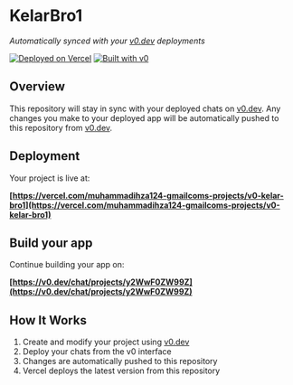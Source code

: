 # KelarBro1

*Automatically synced with your [v0.dev](https://v0.dev) deployments*

[![Deployed on Vercel](https://img.shields.io/badge/Deployed%20on-Vercel-black?style=for-the-badge&logo=vercel)](https://vercel.com/muhammadihza124-gmailcoms-projects/v0-kelar-bro1)
[![Built with v0](https://img.shields.io/badge/Built%20with-v0.dev-black?style=for-the-badge)](https://v0.dev/chat/projects/y2WwF0ZW99Z)

## Overview

This repository will stay in sync with your deployed chats on [v0.dev](https://v0.dev).
Any changes you make to your deployed app will be automatically pushed to this repository from [v0.dev](https://v0.dev).

## Deployment

Your project is live at:

**[https://vercel.com/muhammadihza124-gmailcoms-projects/v0-kelar-bro1](https://vercel.com/muhammadihza124-gmailcoms-projects/v0-kelar-bro1)**

## Build your app

Continue building your app on:

**[https://v0.dev/chat/projects/y2WwF0ZW99Z](https://v0.dev/chat/projects/y2WwF0ZW99Z)**

## How It Works

1. Create and modify your project using [v0.dev](https://v0.dev)
2. Deploy your chats from the v0 interface
3. Changes are automatically pushed to this repository
4. Vercel deploys the latest version from this repository